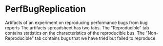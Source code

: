 # PerfBugReplication
Artifacts of an experiment on reproducing performance bugs from bug reports
The artifacts spreadsheet has two tabs. The "Reproducible" tab contains statistics on the characteristics of the reproducible bus.
The "Non-Reproducible" tab contains bugs that we have tried but failed to reproduce.
